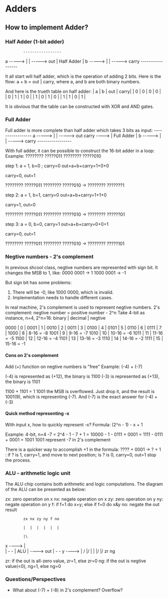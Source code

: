 # Adders

## How to implement Adder?

### Half Adder (1-bit adder)

            -----------------
a ----->    |               |   -----> out
            |   Half Adder  |
b ----->    |               |   -----> carry
            -----------------

It all start will half adder, which is the operation of adding 2 bits. Here is the flow:
a + b = out | carry, where a, and b are both binary numbers.

And here is the trueth table on half adder:
| a | b | out | carry|
| 0 | 0 | 0   | 0    |
| 0 | 1 | 1   | 0    |
| 1 | 0 | 1   | 0    |
| 1 | 1 | 0   | 1    |

It is obvious that the table can be constructed with XOR and AND gates.

### Full Adder

Full adder is more complete than half adder which takes 3 bits as input:
                -----------------
a     ----->    |               |   -----> out
carry ---->     |   Full Adder  |
b     ----->    |               |   -----> carry
                -----------------

With full adder, it can be possible to construct the 16-bit adder in a loop:
Example:
???????? ?????011
???????? ?????010

step 1:
a = 1, b=0 ; carry=0
out=a+b+carry=1+0+0

carry=0, out=1

???????? ?????011
???????? ?????010
->
???????? ???????1

step 2:
a = 1, b=1, carry=0
out=a+b+carry=1+1+0

carry=1, out=0

???????? ?????011
???????? ?????010
->
???????? ??????01

step 3:
a = 0, b=0, carry=1
out=a+b+carry=0+0+1

carry=0, out=1

???????? ?????011
???????? ?????010
->
???????? ?????101

### Negtive numbers - 2's complement
In previous shcool class, negtive numbers are represented with sign bit. It changes the MSB to 1, like:
0000 0001 -> 1
1000 0001 -> -1

But sign bit has some problems:
1. There will be -0, like 1000 0000, which is invalid.
2. Implementation needs to handle different cases.

In real machine, 2's complement is used to represent negtive numbers.
2's complement: negtive number = positive number - 2^n
Take 4-bit as instance, n=4, 2^n=16:
binary  | decimal | negtive

0000    |   0     |
0001    |   1     |
0010    |   2     |
0011    |   3     |
0100    |   4     |
0101    |   5     |
0110    |   6     |
0111    |   7     |
1000    |   8     | 8-16 =  -8
1001    |   9     | 9-16 =  -7
1010    |   10    | 10-16 = -6
1011    |   11    | 11-16 = -5
1100    |   12    | 12-16 = -4
1101    |   13    | 13-16 = -3
1110    |   14    | 14-16 = -2
1111    |   15    | 15-16 = -1

#### Cons on 2's complement

Add (+) function on negtive numbers is "free"
Example: (-4) + (-7)

(-4) is represented as (+12), the binary is 1100
(-3) is represented as (+13), the binary is 1101

1100 + 1101 = 1 1001 the MSB is overflowed. Just drop it, and the result is 1001(9), which is representing (-7). And (-7) is the exact answer for (-4) + (-3)

#### Quick method representing -x
With input x, how to quickly represent -x?
Formula: (2^n - 1) - x + 1

Example: 4-bit, n=4
-7 = 2^4 - 1 - 7 + 1 = 10000 - 1 - 0111 + 0001 = 1111 - 0111 + 0001 = 1001
1001 represent -7 in 2's complement

There is a quicker way to accomplish +1 in the formula:
???? + 0001 -> ? + 1 : if ? is 1, carry=1, and move to next position; is ? is 0, carry=0, out=1 stop the process.

### ALU - arithmetic logic unit
The ALU chip contains both arithmetic and logic computations.
The diagram of the ALU can be presented as below:

zx: zero operation on x
nx: negate operation on x
zy: zero operation on y
ny: negate operation on y
f: if f=1 do x+y; else if f=0 do x&y
no: negate the out result

            zx nx zy ny f no

            |  |  |  |  |  |

            |\
x ---->     | \
            |   - -
            | ALU  | ----> out
            |   - -
y ---->     | /
            |/
             |    |
            \|/  \|/
            zr    ng

zr: if the out is all-zero value, zr=1, else zr=0
ng: if the out is negtive value(<0), ng=1, else ng=0

### Questions/Perspectives
- What about (-7) + (-8) in 2's complement? Overflow?
